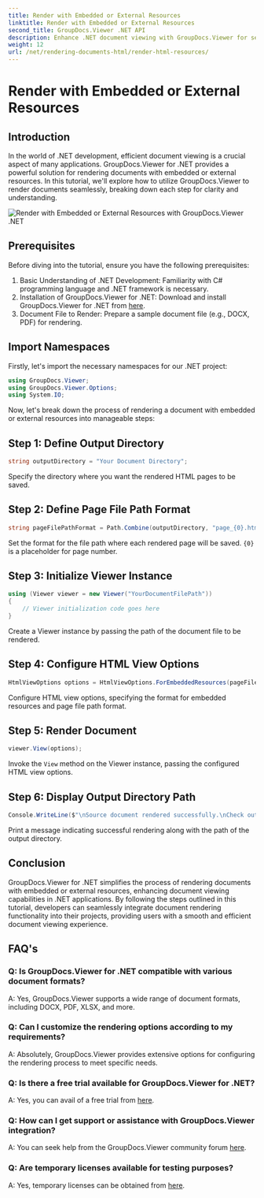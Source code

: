 ```yaml
---
title: Render with Embedded or External Resources
linktitle: Render with Embedded or External Resources
second_title: GroupDocs.Viewer .NET API
description: Enhance .NET document viewing with GroupDocs.Viewer for seamless rendering. Follow our tutorial for efficient integration and superior user experience.
weight: 12
url: /net/rendering-documents-html/render-html-resources/
---
```


# Render with Embedded or External Resources

## Introduction

In the world of .NET development, efficient document viewing is a crucial aspect of many applications. GroupDocs.Viewer for .NET provides a powerful solution for rendering documents with embedded or external resources. In this tutorial, we'll explore how to utilize GroupDocs.Viewer to render documents seamlessly, breaking down each step for clarity and understanding.

![Render with Embedded or External Resources with GroupDocs.Viewer .NET](/viewer/rendering-documents-html/render-with-embedded-or-external-resources.png)

## Prerequisites

Before diving into the tutorial, ensure you have the following prerequisites:

1. Basic Understanding of .NET Development: Familiarity with C# programming language and .NET framework is necessary.
2. Installation of GroupDocs.Viewer for .NET: Download and install GroupDocs.Viewer for .NET from [here](https://releases.groupdocs.com/viewer/net/).
3. Document File to Render: Prepare a sample document file (e.g., DOCX, PDF) for rendering.

## Import Namespaces

Firstly, let's import the necessary namespaces for our .NET project:

```csharp
using GroupDocs.Viewer;
using GroupDocs.Viewer.Options;
using System.IO;
```

Now, let's break down the process of rendering a document with embedded or external resources into manageable steps:

## Step 1: Define Output Directory

```csharp
string outputDirectory = "Your Document Directory";
```

Specify the directory where you want the rendered HTML pages to be saved.

## Step 2: Define Page File Path Format

```csharp
string pageFilePathFormat = Path.Combine(outputDirectory, "page_{0}.html");
```

Set the format for the file path where each rendered page will be saved. `{0}` is a placeholder for page number.

## Step 3: Initialize Viewer Instance

```csharp
using (Viewer viewer = new Viewer("YourDocumentFilePath"))
{
    // Viewer initialization code goes here
}
```

Create a Viewer instance by passing the path of the document file to be rendered.

## Step 4: Configure HTML View Options

```csharp
HtmlViewOptions options = HtmlViewOptions.ForEmbeddedResources(pageFilePathFormat);
```

Configure HTML view options, specifying the format for embedded resources and page file path format.

## Step 5: Render Document

```csharp
viewer.View(options);
```

Invoke the `View` method on the Viewer instance, passing the configured HTML view options.

## Step 6: Display Output Directory Path

```csharp
Console.WriteLine($"\nSource document rendered successfully.\nCheck output in: {outputDirectory}");
```

Print a message indicating successful rendering along with the path of the output directory.

## Conclusion

GroupDocs.Viewer for .NET simplifies the process of rendering documents with embedded or external resources, enhancing document viewing capabilities in .NET applications. By following the steps outlined in this tutorial, developers can seamlessly integrate document rendering functionality into their projects, providing users with a smooth and efficient document viewing experience.

## FAQ's

### Q: Is GroupDocs.Viewer for .NET compatible with various document formats?

A: Yes, GroupDocs.Viewer supports a wide range of document formats, including DOCX, PDF, XLSX, and more.

### Q: Can I customize the rendering options according to my requirements?

A: Absolutely, GroupDocs.Viewer provides extensive options for configuring the rendering process to meet specific needs.

### Q: Is there a free trial available for GroupDocs.Viewer for .NET?

A: Yes, you can avail of a free trial from [here](https://releases.groupdocs.com/).

### Q: How can I get support or assistance with GroupDocs.Viewer integration?

A: You can seek help from the GroupDocs.Viewer community forum [here](https://forum.groupdocs.com/c/viewer/9).

### Q: Are temporary licenses available for testing purposes?

A: Yes, temporary licenses can be obtained from [here](https://purchase.groupdocs.com/temporary-license/).
